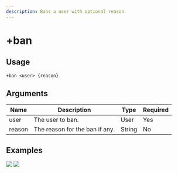 ```yaml
---
description: Bans a user with optional reason
---
```


# +ban

## Usage

```
+ban <user> {reason}
```

## Arguments

| Name   | Description                    | Type   | Required |
| ------ | ------------------------------ | ------ | -------- |
| user   | The user to ban.               | User   | Yes      |
| reason | The reason for the ban if any. | String | No       |

## Examples

![](https://tawk.link/60e18ecd649e0a0a5cca7167/kb/attachments/g87BrciiIm.jpg) ![](https://tawk.link/60e18ecd649e0a0a5cca7167/kb/attachments/IAEQZp4iNB.jpg)
